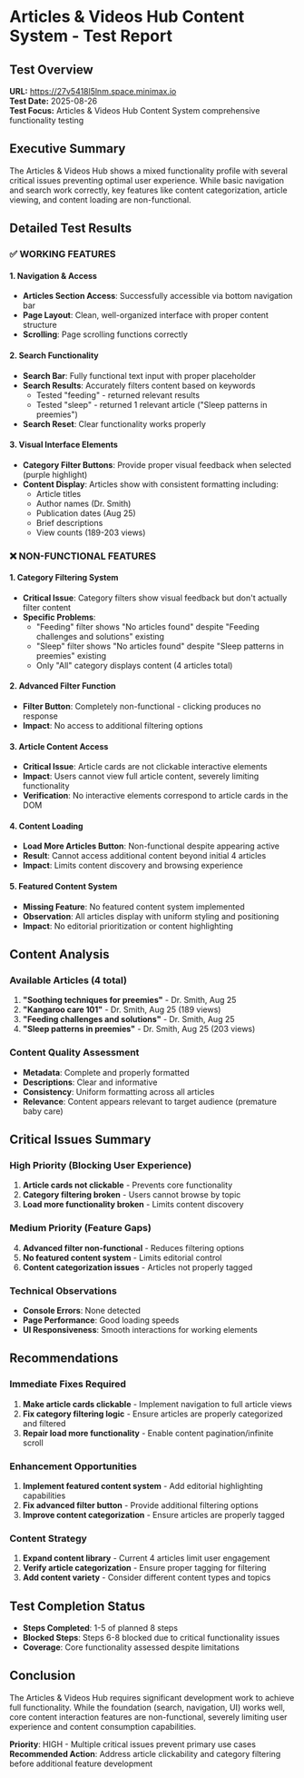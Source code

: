 # Articles & Videos Hub Content System - Test Report

## Test Overview
**URL:** https://27v5418l5lnm.space.minimax.io  
**Test Date:** 2025-08-26  
**Test Focus:** Articles & Videos Hub Content System comprehensive functionality testing

## Executive Summary
The Articles & Videos Hub shows a mixed functionality profile with several critical issues preventing optimal user experience. While basic navigation and search work correctly, key features like content categorization, article viewing, and content loading are non-functional.

## Detailed Test Results

### ✅ WORKING FEATURES

#### 1. Navigation & Access
- **Articles Section Access**: Successfully accessible via bottom navigation bar
- **Page Layout**: Clean, well-organized interface with proper content structure
- **Scrolling**: Page scrolling functions correctly

#### 2. Search Functionality  
- **Search Bar**: Fully functional text input with proper placeholder
- **Search Results**: Accurately filters content based on keywords
  - Tested "feeding" - returned relevant results
  - Tested "sleep" - returned 1 relevant article ("Sleep patterns in preemies")
- **Search Reset**: Clear functionality works properly

#### 3. Visual Interface Elements
- **Category Filter Buttons**: Provide proper visual feedback when selected (purple highlight)
- **Content Display**: Articles show with consistent formatting including:
  - Article titles
  - Author names (Dr. Smith)
  - Publication dates (Aug 25)
  - Brief descriptions
  - View counts (189-203 views)

### ❌ NON-FUNCTIONAL FEATURES

#### 1. Category Filtering System
- **Critical Issue**: Category filters show visual feedback but don't actually filter content
- **Specific Problems**:
  - "Feeding" filter shows "No articles found" despite "Feeding challenges and solutions" existing
  - "Sleep" filter shows "No articles found" despite "Sleep patterns in preemies" existing
  - Only "All" category displays content (4 articles total)

#### 2. Advanced Filter Function
- **Filter Button**: Completely non-functional - clicking produces no response
- **Impact**: No access to additional filtering options

#### 3. Article Content Access
- **Critical Issue**: Article cards are not clickable interactive elements
- **Impact**: Users cannot view full article content, severely limiting functionality
- **Verification**: No interactive elements correspond to article cards in the DOM

#### 4. Content Loading
- **Load More Articles Button**: Non-functional despite appearing active
- **Result**: Cannot access additional content beyond initial 4 articles
- **Impact**: Limits content discovery and browsing experience

#### 5. Featured Content System
- **Missing Feature**: No featured content system implemented
- **Observation**: All articles display with uniform styling and positioning
- **Impact**: No editorial prioritization or content highlighting

## Content Analysis

### Available Articles (4 total)
1. **"Soothing techniques for preemies"** - Dr. Smith, Aug 25
2. **"Kangaroo care 101"** - Dr. Smith, Aug 25 (189 views)
3. **"Feeding challenges and solutions"** - Dr. Smith, Aug 25
4. **"Sleep patterns in preemies"** - Dr. Smith, Aug 25 (203 views)

### Content Quality Assessment
- **Metadata**: Complete and properly formatted
- **Descriptions**: Clear and informative
- **Consistency**: Uniform formatting across all articles
- **Relevance**: Content appears relevant to target audience (premature baby care)

## Critical Issues Summary

### High Priority (Blocking User Experience)
1. **Article cards not clickable** - Prevents core functionality
2. **Category filtering broken** - Users cannot browse by topic
3. **Load more functionality broken** - Limits content discovery

### Medium Priority (Feature Gaps)
4. **Advanced filter non-functional** - Reduces filtering options
5. **No featured content system** - Limits editorial control
6. **Content categorization issues** - Articles not properly tagged

### Technical Observations
- **Console Errors**: None detected
- **Page Performance**: Good loading speeds
- **UI Responsiveness**: Smooth interactions for working elements

## Recommendations

### Immediate Fixes Required
1. **Make article cards clickable** - Implement navigation to full article views
2. **Fix category filtering logic** - Ensure articles are properly categorized and filtered
3. **Repair load more functionality** - Enable content pagination/infinite scroll

### Enhancement Opportunities
1. **Implement featured content system** - Add editorial highlighting capabilities
2. **Fix advanced filter button** - Provide additional filtering options
3. **Improve content categorization** - Ensure articles are properly tagged

### Content Strategy
1. **Expand content library** - Current 4 articles limit user engagement
2. **Verify article categorization** - Ensure proper tagging for filtering
3. **Add content variety** - Consider different content types and topics

## Test Completion Status
- **Steps Completed**: 1-5 of planned 8 steps
- **Blocked Steps**: Steps 6-8 blocked due to critical functionality issues
- **Coverage**: Core functionality assessed despite limitations

## Conclusion
The Articles & Videos Hub requires significant development work to achieve full functionality. While the foundation (search, navigation, UI) works well, core content interaction features are non-functional, severely limiting user experience and content consumption capabilities.

**Priority**: HIGH - Multiple critical issues prevent primary use cases
**Recommended Action**: Address article clickability and category filtering before additional feature development